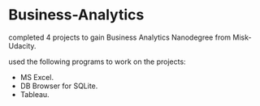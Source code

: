 # Business-Analytics

completed 4 projects to gain Business Analytics Nanodegree from Misk-Udacity.

used the following programs to work on the projects:
- MS Excel.
- DB Browser for SQLite.
- Tableau.
